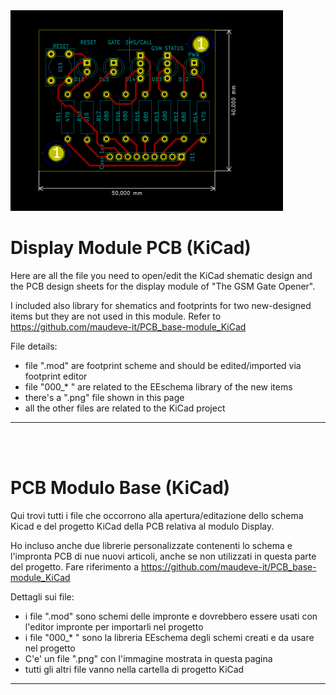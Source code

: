 


<img src="https://github.com/maudeve-it/PCB_display-module_KiCad/blob/main/display.png" width="436" height="321">




# Display Module PCB (KiCad)

Here are all the file you need to open/edit the KiCad shematic design and the PCB design sheets for the display module of "The GSM Gate Opener".

I included also library for shematics and footprints for two new-designed items but they are not used in this module. Refer to https://github.com/maudeve-it/PCB_base-module_KiCad

File details:
- file ".mod" are footprint scheme and should be edited/imported via footprint editor
- file "000_* " are related to the EEschema library of the new items
- there's a ".png" file shown in this page
- all the other files are related to the KiCad project

---

<br>
<br>


# PCB Modulo Base (KiCad)

Qui trovi tutti i file che occorrono alla apertura/editazione dello schema Kicad e del progetto KiCad della PCB relativa al modulo Display.

Ho incluso anche due librerie personalizzate contenenti lo schema e l'impronta PCB di nue nuovi articoli, anche se non utilizzati in questa parte del progetto. Fare riferimento a https://github.com/maudeve-it/PCB_base-module_KiCad

Dettagli sui file:
- i file ".mod" sono schemi delle impronte e dovrebbero essere usati con l'editor impronte per importarli nel progetto
- i file "000_* " sono la libreria EEschema degli schemi creati e da usare nel progetto
- C'e' un file ".png" con l'immagine mostrata in questa pagina
- tutti gli altri file vanno nella cartella di progetto KiCad

---
